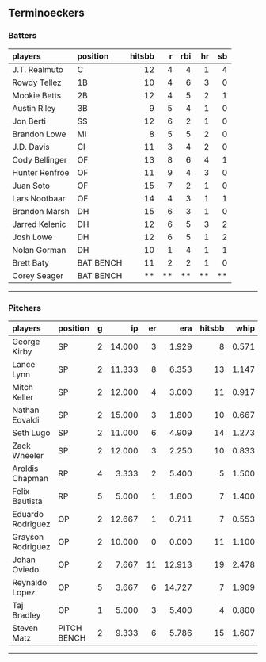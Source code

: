 ## Terminoeckers

### Batters

 
|players        |position  | hitsbb|  r| rbi| hr| sb| 
|:--------------|:---------|------:|--:|---:|--:|--:| 
|J.T. Realmuto  |C         |     12|  4|   4|  1|  4| 
|Rowdy Tellez   |1B        |     10|  4|   6|  3|  0| 
|Mookie Betts   |2B        |     12|  4|   5|  2|  1| 
|Austin Riley   |3B        |      9|  5|   4|  1|  0| 
|Jon Berti      |SS        |     12|  6|   2|  1|  0| 
|Brandon Lowe   |MI        |      8|  5|   5|  2|  0| 
|J.D. Davis     |CI        |     11|  3|   4|  2|  0| 
|Cody Bellinger |OF        |     13|  8|   6|  4|  1| 
|Hunter Renfroe |OF        |     11|  9|   4|  3|  0| 
|Juan Soto      |OF        |     15|  7|   2|  1|  0| 
|Lars Nootbaar  |OF        |     14|  4|   3|  1|  1| 
|Brandon Marsh  |DH        |     15|  6|   3|  1|  0| 
|Jarred Kelenic |DH        |     12|  6|   5|  3|  2| 
|Josh Lowe      |DH        |     12|  6|   5|  1|  2| 
|Nolan Gorman   |DH        |     10|  1|   4|  1|  1| 
|Brett Baty     |BAT BENCH |     11|  2|   2|  1|  0| 
|Corey Seager   |BAT BENCH |     **| **|  **| **| **| 

* * *

### Pitchers

 
|players           |position    |  g|     ip| er|    era| hitsbb|  whip| so|  w| sv| 
|:-----------------|:-----------|--:|------:|--:|------:|------:|-----:|--:|--:|--:| 
|George Kirby      |SP          |  2| 14.000|  3|  1.929|      8| 0.571| 12|  1|  0| 
|Lance Lynn        |SP          |  2| 11.333|  8|  6.353|     13| 1.147| 14|  0|  0| 
|Mitch Keller      |SP          |  2| 12.000|  4|  3.000|     11| 0.917| 15|  2|  0| 
|Nathan Eovaldi    |SP          |  2| 15.000|  3|  1.800|     10| 0.667| 15|  1|  0| 
|Seth Lugo         |SP          |  2| 11.000|  6|  4.909|     14| 1.273|  9|  0|  0| 
|Zack Wheeler      |SP          |  2| 12.000|  3|  2.250|     10| 0.833| 18|  2|  0| 
|Aroldis Chapman   |RP          |  4|  3.333|  2|  5.400|      5| 1.500|  6|  1|  0| 
|Felix Bautista    |RP          |  5|  5.000|  1|  1.800|      7| 1.400|  9|  1|  2| 
|Eduardo Rodriguez |OP          |  2| 12.667|  1|  0.711|      7| 0.553| 11|  1|  0| 
|Grayson Rodriguez |OP          |  2| 10.000|  0|  0.000|     11| 1.100| 15|  1|  0| 
|Johan Oviedo      |OP          |  2|  7.667| 11| 12.913|     19| 2.478|  5|  0|  0| 
|Reynaldo Lopez    |OP          |  5|  3.667|  6| 14.727|      7| 1.909|  4|  0|  0| 
|Taj Bradley       |OP          |  1|  5.000|  3|  5.400|      4| 0.800|  6|  1|  0| 
|Steven Matz       |PITCH BENCH |  2|  9.333|  6|  5.786|     15| 1.607| 10|  0|  0| 


* * *


